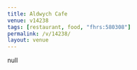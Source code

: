```yaml
---
title: Aldwych Cafe
venue: v14238
tags: [restaurant, food, "fhrs:580308"]
permalink: /v/14238/
layout: venue
---
```

null